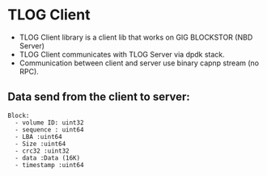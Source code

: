 # TLOG Client

- TLOG Client library is a client lib that works on GIG BLOCKSTOR (NBD Server)
- TLOG Client communicates with TLOG Server via dpdk stack.
- Communication between client and server use binary capnp stream (no RPC).

## Data send from the client to server:
```
Block:
  - volume ID: uint32
  - sequence : uint64
  - LBA :uint64
  - Size :uint64
  - crc32 :uint32
  - data :Data (16K)
  - timestamp :uint64
 ```
